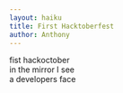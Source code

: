 ```yaml
---
layout: haiku
title: First Hacktoberfest
author: Anthony
---
```


fist hackoctober <br>
in the mirror I see <br>
a developers face <br>